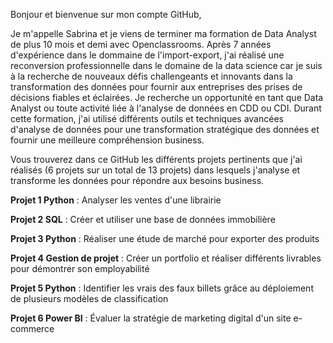 Bonjour et bienvenue sur mon compte GitHub,

Je m'appelle Sabrina et je viens de terminer ma formation de Data Analyst de plus 10 mois et demi avec Openclassrooms.
Après 7 années d'expérience dans le dommaine de l'import-export, j'ai réalisé une reconversion professionnelle dans le domaine de la data science car je suis à la recherche de nouveaux défis challengeants et innovants dans la transformation des données pour fournir aux entreprises des prises de décisions fiables et éclairées.
Je recherche un opportunité en tant que Data Analyst ou toute activité liée à l'analyse de données en CDD ou CDI.
Durant cette formation, j'ai utilisé différents outils et techniques avancées d'analyse de données pour une transformation stratégique des données et fournir une meilleure compréhension business.


Vous trouverez dans ce GitHub les différents projets pertinents que j'ai réalisés (6 projets sur un total de 13 projets) dans lesquels j'analyse et transforme les données pour répondre aux besoins business.

**Projet 1 Python** :  Analyser les ventes d'une librairie

**Projet 2 SQL** : Créer et utiliser une base de données immobilière

**Projet 3 Python** : Réaliser une étude de marché pour exporter des produits

**Projet 4 Gestion de projet** : Créer un portfolio et réaliser différents livrables pour démontrer son employabilité 

**Projet 5 Python** : Identifier les vrais des faux billets grâce au déploiement de plusieurs modèles de classification

**Projet 6 Power BI** : Évaluer la stratégie de marketing digital d'un site e-commerce
